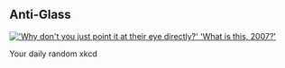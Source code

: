 ## Anti-Glass
[!['Why don't you just point it at their eye directly?' 'What is this, 2007?'](https://imgs.xkcd.com/comics/anti_glass.png)](https://xkcd.com/1251/ "'Why don't you just point it at their eye directly?' 'What is this, 2007?'")

Your daily random xkcd
